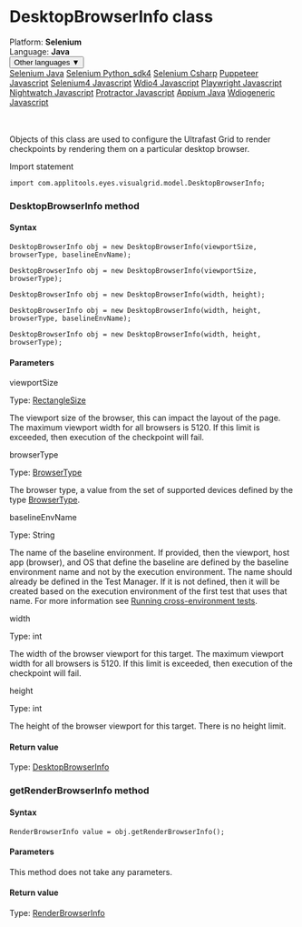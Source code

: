 # DesktopBrowserInfo class
<div class='platform-bar-container-div'><div class='platform-bar-div'>Platform:  <b> Selenium</b>
</div><div class='platform-bar-div'>Language: <b>Java</b></div><div class='dropdown-button-container-div'><button class='sdk-language-dropdown-button'>Other languages ▼</button><div class='dropdown-content'>
<a href='../../selenium/java/desktopbrowserinfo'>Selenium Java</a>
<a href='../../selenium/python_sdk4/desktopbrowserinfo'>Selenium Python_sdk4</a>
<a href='../../selenium/csharp/desktopbrowserinfo'>Selenium Csharp</a>
<a href='../../puppeteer/javascript/desktopbrowserinfo'>Puppeteer Javascript</a>
<a href='../../selenium4/javascript/desktopbrowserinfo'>Selenium4 Javascript</a>
<a href='../../wdio4/javascript/desktopbrowserinfo'>Wdio4 Javascript</a>
<a href='../../playwright/javascript/desktopbrowserinfo'>Playwright Javascript</a>
<a href='../../nightwatch/javascript/desktopbrowserinfo'>Nightwatch Javascript</a>
<a href='../../protractor/javascript/desktopbrowserinfo'>Protractor Javascript</a>
<a href='../../appium/java/desktopbrowserinfo'>Appium Java</a>
<a href='../../wdiogeneric/javascript/desktopbrowserinfo'>Wdiogeneric Javascript</a>
</div></div><br /><br /></div>




Objects of this class are used to configure the Ultrafast Grid to render checkpoints by rendering them on a particular desktop browser.

Import statement

    import com.applitools.eyes.visualgrid.model.DesktopBrowserInfo;
    	



### DesktopBrowserInfo method
#### Syntax


    DesktopBrowserInfo obj = new DesktopBrowserInfo(viewportSize, browserType, baselineEnvName);
    
    DesktopBrowserInfo obj = new DesktopBrowserInfo(viewportSize, browserType);
    
    DesktopBrowserInfo obj = new DesktopBrowserInfo(width, height);
    
    DesktopBrowserInfo obj = new DesktopBrowserInfo(width, height, browserType, baselineEnvName);
    
    DesktopBrowserInfo obj = new DesktopBrowserInfo(width, height, browserType);
    

#### Parameters

viewportSize

Type: [RectangleSize](./rectanglesize)

The viewport size of the browser, this can impact the layout of the page. The maximum viewport width for all browsers is 5120. If this limit is exceeded, then execution of the checkpoint will fail.

browserType

Type: [BrowserType](./browsertype)

The browser type, a value from the set of supported devices defined by the type [BrowserType](./browsertype).

baselineEnvName

Type: String

The name of the baseline environment. If provided, then the viewport, host app (browser), and OS that define the baseline are defined by the baseline environment name and not by the execution environment. The name should already be defined in the Test Manager. If it is not defined, then it will be created based on the execution environment of the first test that uses that name. For more information see [Running cross-environment tests](https://applitools.com/docs/topics/general-concepts/working-withcross-environment-tests.html).

width

Type: int

The width of the browser viewport for this target. The maximum viewport width for all browsers is 5120. If this limit is exceeded, then execution of the checkpoint will fail.

height

Type: int

The height of the browser viewport for this target. There is no height limit.

#### Return value

Type:  [DesktopBrowserInfo](./desktopbrowserinfo)


### getRenderBrowserInfo method
#### Syntax


    RenderBrowserInfo value = obj.getRenderBrowserInfo();
    

#### Parameters

This method does not take any parameters.

#### Return value

Type:  [RenderBrowserInfo](./renderbrowserinfo)
